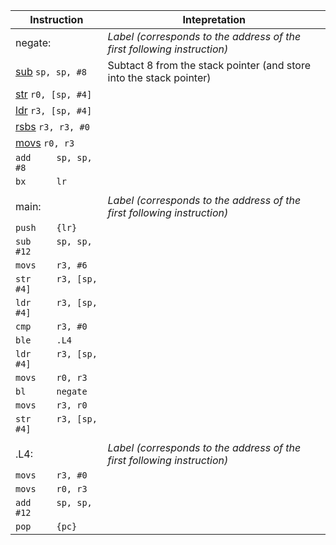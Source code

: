 | Instruction | Intepretation |
| --- | --- |
| negate: | _Label (corresponds to the address of the first following instruction)_ |
| [sub](http://infocenter.arm.com/help/topic/com.arm.doc.dui0497a/BABFFEJF.html)     `sp, sp, #8` | Subtact 8 from the stack pointer (and store into the stack pointer) |
| [str](http://infocenter.arm.com/help/topic/com.arm.doc.dui0497a/BABJGHFJ.html)     `r0, [sp, #4]` | |
| [ldr](http://infocenter.arm.com/help/topic/com.arm.doc.dui0497a/BABJGHFJ.html)     `r3, [sp, #4]` | |
| [rsbs](http://infocenter.arm.com/help/topic/com.arm.doc.dui0497a/BABFFEJF.html)    `r3, r3, #0` | |
| [movs](http://infocenter.arm.com/help/topic/com.arm.doc.dui0497a/BABHGAJI.html)    `r0, r3` | |
| `add     sp, sp, #8` | |
| `bx      lr` | |
| | |
| main: | _Label (corresponds to the address of the first following instruction)_ |
| `push    {lr}` | |
| `sub     sp, sp, #12` | |
| `movs    r3, #6` | |
| `str     r3, [sp, #4]` | |
| `ldr     r3, [sp, #4]` | |
| `cmp     r3, #0` | |
| `ble     .L4` | |
| `ldr     r3, [sp, #4]` | |
| `movs    r0, r3` | |
| `bl      negate` | |
| `movs    r3, r0` | |
| `str     r3, [sp, #4]` | |
| | |
| .L4: | _Label (corresponds to the address of the first following instruction)_ |
| `movs    r3, #0` | |
| `movs    r0, r3` | |
| `add     sp, sp, #12` | |
| `pop     {pc}` | |
